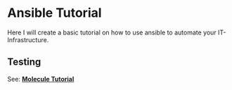 # Ansible Tutorial

Here I will create a basic tutorial on how to use ansible to automate your IT-Infrastructure.

## Testing

See: **[Molecule Tutorial](https://github.com/ansibleguy/ansible_tutorial/blob/stable/Molecule.md)**
